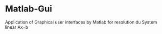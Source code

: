 # Matlab-Gui
Application of Graphical user interfaces  by Matlab for  resolution du System linear Ax=b

